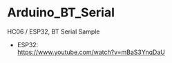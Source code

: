 # Arduino_BT_Serial
HC06 / ESP32, BT Serial Sample

- ESP32:  
https://www.youtube.com/watch?v=mBaS3YnqDaU
